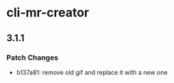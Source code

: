 # cli-mr-creator

## 3.1.1

### Patch Changes

- b137a81: remove old gif and replace it with a new one
